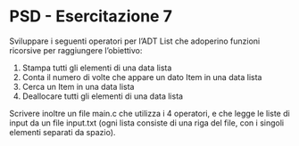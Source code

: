 # PSD - Esercitazione 7

Sviluppare i seguenti operatori per l’ADT List che adoperino funzioni ricorsive per raggiungere l’obiettivo:

1. Stampa tutti gli elementi di una data lista
2. Conta il numero di volte che appare un dato Item in una data lista
3. Cerca un Item in una data lista
4. Deallocare tutti gli elementi di una data lista

Scrivere inoltre un file main.c che utilizza i 4 operatori, e che legge le liste di input da un file input.txt (ogni lista consiste di una riga del file, con i singoli elementi separati da spazio).
